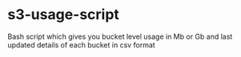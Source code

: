 # s3-usage-script
Bash script which gives you bucket level usage in Mb or Gb and last updated details of each bucket in csv format

